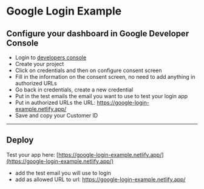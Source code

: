 # Google Login Example

## Configure your dashboard in Google Developer Console
- Login to [developers console](https://console.cloud.google.com/apis/dashboard)
- Create your project
- Click on credentials and then on configure consent screen
- Fill in the information on the consent screen, no need to add anything in authorized URLs
- Go back in credentials, create a new credential
- Put in the test emails the email you want to use to test your login app
- Put in authorized URLs the URL: https://google-login-example.netlify.app/
- Save and copy your Customer ID

---
## Deploy
Test your app here: [https://google-login-example.netlify.app/](https://google-login-example.netlify.app/)
- add the test email you will use to login
- add as allowed URL to url: https://google-login-example.netlify.app/
